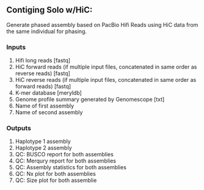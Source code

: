 ## Contiging Solo w/HiC:

Generate phased assembly based on PacBio Hifi Reads using HiC data from the same individual for phasing.


### Inputs


1. Hifi long reads [fastq]
2. HiC forward reads (if multiple input files, concatenated in same order as reverse reads) [fastq]
3. HiC reverse reads (if multiple input files, concatenated in same order as forward reads) [fastq]
4. K-mer database [meryldb]
5. Genome profile summary generated by Genomescope [txt]
6. Name of first assembly
7. Name of second assembly


### Outputs

1. Haplotype 1 assembly
2. Haplotype 2 assembly
3. QC: BUSCO report for both assemblies
4. QC: Merqury report for both assemblies
5. QC: Assembly statistics for both assemblies
6. QC: Nx plot for both assemblies
7. QC: Size plot for both assemblie

